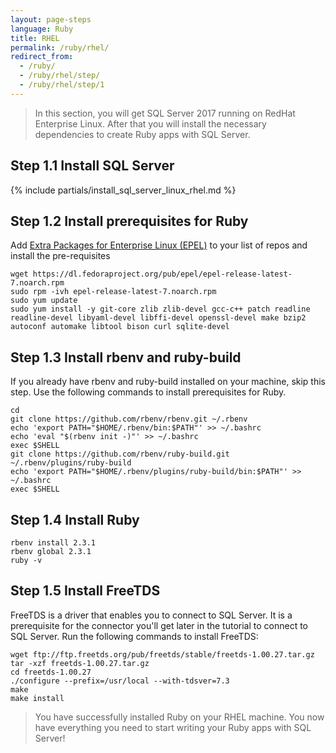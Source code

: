 ```yaml
---
layout: page-steps
language: Ruby
title: RHEL
permalink: /ruby/rhel/
redirect_from:
  - /ruby/
  - /ruby/rhel/step/
  - /ruby/rhel/step/1
---
```


> In this section, you will get SQL Server 2017 running on RedHat Enterprise Linux. After that you will install the necessary dependencies to create Ruby apps with SQL Server.

## Step 1.1 Install SQL Server
{% include partials/install_sql_server_linux_rhel.md %}


## Step 1.2 Install prerequisites for Ruby

Add [Extra Packages for Enterprise Linux (EPEL)](https://fedoraproject.org/wiki/EPEL) to your list of repos and install the pre-requisites
```terminal
wget https://dl.fedoraproject.org/pub/epel/epel-release-latest-7.noarch.rpm
sudo rpm -ivh epel-release-latest-7.noarch.rpm
sudo yum update
sudo yum install -y git-core zlib zlib-devel gcc-c++ patch readline readline-devel libyaml-devel libffi-devel openssl-devel make bzip2 autoconf automake libtool bison curl sqlite-devel
```
## Step 1.3 Install rbenv and ruby-build

If you already have rbenv and ruby-build installed on your machine, skip this step. Use the following commands to install prerequisites for Ruby.
```terminal
cd
git clone https://github.com/rbenv/rbenv.git ~/.rbenv
echo 'export PATH="$HOME/.rbenv/bin:$PATH"' >> ~/.bashrc
echo 'eval "$(rbenv init -)"' >> ~/.bashrc
exec $SHELL
git clone https://github.com/rbenv/ruby-build.git ~/.rbenv/plugins/ruby-build
echo 'export PATH="$HOME/.rbenv/plugins/ruby-build/bin:$PATH"' >> ~/.bashrc
exec $SHELL
```

## Step 1.4 Install Ruby
```terminal
rbenv install 2.3.1
rbenv global 2.3.1
ruby -v
```
## Step 1.5 Install FreeTDS

FreeTDS is a driver that enables you to connect to SQL Server. It is a prerequisite for the connector you'll get later in the tutorial to connect to SQL Server. Run the following commands to install FreeTDS:
```terminal
wget ftp://ftp.freetds.org/pub/freetds/stable/freetds-1.00.27.tar.gz
tar -xzf freetds-1.00.27.tar.gz
cd freetds-1.00.27
./configure --prefix=/usr/local --with-tdsver=7.3
make
make install
```
> You have successfully installed Ruby on your RHEL machine. You now have everything you need to start writing your Ruby apps with SQL Server!
